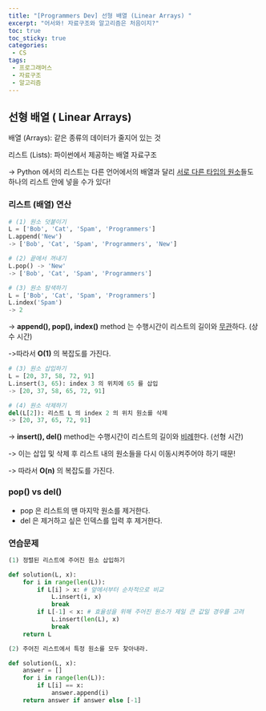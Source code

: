 ```yaml
---
title: "[Programmers Dev] 선형 배열 (Linear Arrays) "
excerpt: "어서와! 자료구조와 알고리즘은 처음이지?"
toc: true
toc_sticky: true
categories:
 - CS
tags:
 - 프로그래머스
 - 자료구조
 - 알고리즘
---
```


## 선형 배열 ( Linear Arrays)

배열 (Arrays): 같은 종류의 데이터가 줄지어 있는 것

리스트 (Lists): 파이썬에서 제공하는 배열 자료구조

-> Python 에서의 리스트는 다른 언어에서의 배열과 달리 <u>서로 다른 타입의 원소</u>들도 하나의 리스트 안에 넣을 수가 있다!



### 리스트 (배열) 연산

``` python
# (1) 원소 덧붙이기
L = ['Bob', 'Cat', 'Spam', 'Programmers']
L.append('New')
-> ['Bob', 'Cat', 'Spam', 'Programmers', 'New']

# (2) 끝에서 꺼내기
L.pop() -> 'New'
-> ['Bob', 'Cat', 'Spam', 'Programmers']

# (3) 원소 탐색하기
L = ['Bob', 'Cat', 'Spam', 'Programmers']
L.index('Spam')
-> 2
```

-> **append(), pop(), index()** method 는 수행시간이 리스트의 길이와 <u>무관</u>하다. (상수 시간)

->따라서 **O(1)** 의 복잡도를 가진다.



```python
# (3) 원소 삽입하기
L = [20, 37, 58, 72, 91]
L.insert(3, 65): index 3 의 위치에 65 를 삽입
-> [20, 37, 58, 65, 72, 91]

# (4) 원소 삭제하기
del(L[2]): 리스트 L 의 index 2 의 위치 원소를 삭제
-> [20, 37, 65, 72, 91]
```

-> **insert(), del()** method는 수행시간이 리스트의 길이와 <u>비례</u>한다. (선형 시간)

-> 이는 삽입 및 삭제 후 리스트 내의 원소들을 다시 이동시켜주어야 하기 때문!

-> 따라서 **O(n)** 의 복잡도를 가진다.



### pop() vs del()

- pop 은 리스트의 맨 마지막 원소를 제거한다.
- del 은 제거하고 싶은 인덱스를 입력 후 제거한다.



### 연습문제

```python
(1) 정렬된 리스트에 주어진 원소 삽입하기

def solution(L, x):
    for i in range(len(L)):
        if L[i] > x: # 앞에서부터 순차적으로 비교
            L.insert(i, x)
            break
        if L[-1] < x: # 효율성을 위해 주어진 원소가 제일 큰 값일 경우를 고려
            L.insert(len(L), x)
            break
    return L

(2) 주어진 리스트에서 특정 원소를 모두 찾아내라.

def solution(L, x):
    answer = []
    for i in range(len(L)):
        if L[i] == x:
            answer.append(i)
    return answer if answer else [-1]
```

